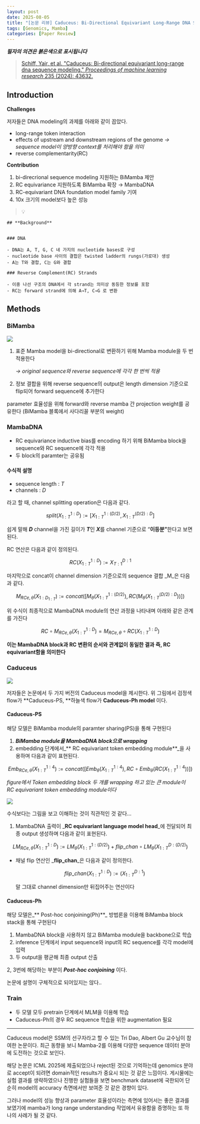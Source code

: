 ```yaml
---
layout: post
date: 2025-08-05
title: "[논문 리뷰] Caduceus: Bi-Directional Equivariant Long-Range DNA Sequence Modeling"
tags: [Genomics, Mamba]
categories: [Paper Review]
---
```


<span class="notion-red">_**필자의 의견은 붉은색으로 표시됩니다**_</span>


> [Schiff, Yair, et al. "Caduceus: Bi-directional equivariant long-range dna sequence modeling." ](https://pmc.ncbi.nlm.nih.gov/articles/PMC12189541/)[_Proceedings of machine learning research_](https://pmc.ncbi.nlm.nih.gov/articles/PMC12189541/)[ 235 (2024): 43632.](https://pmc.ncbi.nlm.nih.gov/articles/PMC12189541/)



## Introduction


**Challenges**


저자들은 DNA modeling의 과제를 아래와 같이 꼽았다.

- long-range token interaction
- effects of upstream and downstream regions of the genome 
_→ sequence model이 양방향 context를 처리해야 함을 의미_
- reverse complementarity(RC)

**Contribution**

1. bi-direcrional sequence modeling 지원하는 BiMamba 제안
1. RC equivariance 지원하도록 BiMamba 확장 → MambaDNA
1. RC-equivariant DNA foundation model family 기여
1. 10x 크기의 model보다 높은 성능

> 💡 


	## **Background**


	### DNA

	- DNA는 A, T, G, C 네 가지의 nucleotide bases로 구성
	- nucleotide base 사이의 결합은 twisted ladder의 rungs(가로대) 생성
	- A는 T와 결합, C는 G와 결합

	### Reverse Complement(RC) Strands

	- 이중 나선 구조의 DNA에서 각 strand는 의미상 동등한 정보를 포함
	- RC는 forward strand에 의해 A→T, C→G 로 변환


## Methods



### BiMamba


![](https://prod-files-secure.s3.us-west-2.amazonaws.com/542b861c-36a8-4051-84e5-8804b6728dba/2c247d59-7815-4980-99f0-8f0d21f445a7/image.png?X-Amz-Algorithm=AWS4-HMAC-SHA256&X-Amz-Content-Sha256=UNSIGNED-PAYLOAD&X-Amz-Credential=ASIAZI2LB4665SPOGC3K%2F20250909%2Fus-west-2%2Fs3%2Faws4_request&X-Amz-Date=20250909T180124Z&X-Amz-Expires=3600&X-Amz-Security-Token=IQoJb3JpZ2luX2VjEHEaCXVzLXdlc3QtMiJIMEYCIQCe99Tc%2FuAkzKZHDKXGKyj67KdMBkhZ3rGPeQALr2auNwIhANNh0fCup8pAv3FzUxtbuh5V33a8YRHQrCRVwCu%2BWp1RKogECNr%2F%2F%2F%2F%2F%2F%2F%2F%2F%2FwEQABoMNjM3NDIzMTgzODA1IgyV1mnp%2BKuKOxYyzwcq3AOcMp0Cr2YK7w1ZyEPRGIAgELZbAq0g0rLGKFKM9J3zu93XKLXwRwNzhjhHechF1EPcgMP5eVloOHIzu8HMxLj0s8UHmVLbdPvULCe0zT6jDMArlH9pTK8ii7eh2NEP22Jq62yI%2BNwgwq5M%2F0smLwJTOBLecU6ag579lTgLftOnvI0d7uZhCrHXVm3ij6AW2VcBYhmNxsIYAwNariSrZbtLqoxKWloALWkXxD1tMvUcfF10GOViZK1ON4bF5e96g4goO24LZQuD3pktAfnpX4ZsOavZiw8iFI0ZoU%2BGNWer8acsiiChX6D69EllGbPZxyj0FtVHSUZ8UUmyZj%2FQ2LYd%2FV3W0Ij5vELGWdE9nKAxLOlAOxK14rTeB7xCGnssPYAQDAK4vqZ5GQe4S3PCfMGKyIQjI5oAIDD99fAiZ8%2BUl6j8iRQblyW8FY1NIa6Td343VVNJk4Hw2BbDIB2UCBJeZYbunm%2FHvPMCrtH1eAXJc%2BdPlh973A1HJQO4LffZWZShxD3rsEYiH5uz4X2I8e63NVrz9LdENn4qH7ZgDuxAJ94pazZjQrtyIHNdF%2FuIVDO9w3TC%2Bh6vrEYcCh2ENBXCF6dXr%2FpaIvKfFlwA4zFQ0pnCrkwyeh4cnuFZZTDswIHGBjqkAcNDumOtuHSGc0NyR9FXfVBuEgllO9Bi%2BsODJf6nF0R0WMxFIF3tcin%2BZ8%2BVY%2FiNrYi%2B5ROgZwOMcdidslNBp0QbRviwzrTzpF9Vhupj4vP19HjiHrRs4sCW1rasfDZ8hb9ZmE7Pm1TPtf7iQ1UN3mgMh90mi0lcwOTT19%2BgP%2Ffi8Zl2gAVO21x7fHLAArdIcaBzed9Hyw1sY5HK0mACEJp6KHZg&X-Amz-Signature=251ccb2e7aec97c11b07b905251d87afc1d8f430dac32854474c7c2bf5ab2552&X-Amz-SignedHeaders=host&x-amz-checksum-mode=ENABLED&x-id=GetObject)

1. 표준 Mamba model을 bi-directional로 변환하기 위해 Mamba module을 두 번 적용한다

	_→ original sequence와 reverse sequence에 각각 한 번씩 적용_

1. 정보 결합을 위해 reverse sequence의 output은 length dimension 기준으로 flip되어 forward sequence에 추가한다

parameter 효율성을 위해 forward와 reverse mamba 간 projection weight를 공유한다 (BiMamba 블록에서 사다리꼴 부분의 weight)



### MambaDNA

- RC equivariance inductive bias를 encoding 하기 위해 BiMamba block을 sequence와 RC sequence에 각각 적용
- 두 block의 paramter는 공유됨


#### 수식적 설명

- sequence length : _T_
- channels : _D_

라고 할 때,  channel splitting operation은 다음과 같다.


$$
split(X^{1:D}_{1:T}):=[X^{1:(D/2)}_{1:T},X^{(D/2):D}_{1:T}]
$$


<span class="notion-red">쉽게 말해 </span><span class="notion-red">_**D**_</span><span class="notion-red"> channel을 가진 길이가 </span><span class="notion-red">_**T**_</span><span class="notion-red">인 </span><span class="notion-red">_**X**_</span><span class="notion-red">를 channel 기준으로 “</span><span class="notion-red">**이등분”**</span><span class="notion-red">한다고 보면 된다.</span>


RC 연산은 다음과 같이 정의된다.


$$
RC(X^{1:D}_{1:T}):=X^{D:1}_{T:1}
$$


마지막으로 concat이 channel dimension 기준으로의 sequence 결합 _M_은 다음과 같다.


$$
M_{RCe,\theta}(X_{1:D_{1:T}}):=concat([M_{\theta}(X^{1:(D/2)}_{1:T}),RC(M_{\theta}(X^{(D/2):D}_{1:T}))])
$$


위 수식이 최종적으로 MambaDNA module의 연산 과정을 나타내며 아래와 같은 관계를 가진다


$$
RC\circ M_{RCe,\theta}(X^{1:D}_{1:T}) = M_{RCe,\theta} \circ RC(X^{1:D}_{1:T})
$$


**이는 MambaDNA block과 RC 변환의 순서와 관계없이 동일한 결과 즉, RC equivariant함을 의미한다**



### Caduceus


![](https://prod-files-secure.s3.us-west-2.amazonaws.com/542b861c-36a8-4051-84e5-8804b6728dba/f94a60d7-8145-473b-aef9-7c68d3ec604a/image.png?X-Amz-Algorithm=AWS4-HMAC-SHA256&X-Amz-Content-Sha256=UNSIGNED-PAYLOAD&X-Amz-Credential=ASIAZI2LB4665SPOGC3K%2F20250909%2Fus-west-2%2Fs3%2Faws4_request&X-Amz-Date=20250909T180124Z&X-Amz-Expires=3600&X-Amz-Security-Token=IQoJb3JpZ2luX2VjEHEaCXVzLXdlc3QtMiJIMEYCIQCe99Tc%2FuAkzKZHDKXGKyj67KdMBkhZ3rGPeQALr2auNwIhANNh0fCup8pAv3FzUxtbuh5V33a8YRHQrCRVwCu%2BWp1RKogECNr%2F%2F%2F%2F%2F%2F%2F%2F%2F%2FwEQABoMNjM3NDIzMTgzODA1IgyV1mnp%2BKuKOxYyzwcq3AOcMp0Cr2YK7w1ZyEPRGIAgELZbAq0g0rLGKFKM9J3zu93XKLXwRwNzhjhHechF1EPcgMP5eVloOHIzu8HMxLj0s8UHmVLbdPvULCe0zT6jDMArlH9pTK8ii7eh2NEP22Jq62yI%2BNwgwq5M%2F0smLwJTOBLecU6ag579lTgLftOnvI0d7uZhCrHXVm3ij6AW2VcBYhmNxsIYAwNariSrZbtLqoxKWloALWkXxD1tMvUcfF10GOViZK1ON4bF5e96g4goO24LZQuD3pktAfnpX4ZsOavZiw8iFI0ZoU%2BGNWer8acsiiChX6D69EllGbPZxyj0FtVHSUZ8UUmyZj%2FQ2LYd%2FV3W0Ij5vELGWdE9nKAxLOlAOxK14rTeB7xCGnssPYAQDAK4vqZ5GQe4S3PCfMGKyIQjI5oAIDD99fAiZ8%2BUl6j8iRQblyW8FY1NIa6Td343VVNJk4Hw2BbDIB2UCBJeZYbunm%2FHvPMCrtH1eAXJc%2BdPlh973A1HJQO4LffZWZShxD3rsEYiH5uz4X2I8e63NVrz9LdENn4qH7ZgDuxAJ94pazZjQrtyIHNdF%2FuIVDO9w3TC%2Bh6vrEYcCh2ENBXCF6dXr%2FpaIvKfFlwA4zFQ0pnCrkwyeh4cnuFZZTDswIHGBjqkAcNDumOtuHSGc0NyR9FXfVBuEgllO9Bi%2BsODJf6nF0R0WMxFIF3tcin%2BZ8%2BVY%2FiNrYi%2B5ROgZwOMcdidslNBp0QbRviwzrTzpF9Vhupj4vP19HjiHrRs4sCW1rasfDZ8hb9ZmE7Pm1TPtf7iQ1UN3mgMh90mi0lcwOTT19%2BgP%2Ffi8Zl2gAVO21x7fHLAArdIcaBzed9Hyw1sY5HK0mACEJp6KHZg&X-Amz-Signature=3cc9f6eea3a28c5595e433c8b98b31a99ed97510e2b944b6c0968f070e6ee75c&X-Amz-SignedHeaders=host&x-amz-checksum-mode=ENABLED&x-id=GetObject)


저자들은 논문에서 두 가지 버전의 Caduceus model을 제시한다. 위 그림에서 검정색 flow가 **Caduceus-PS, **하늘색 flow가 **Caduceus-Ph model** 이다.



#### Caduceus-PS


해당 모델은 BiMamba module의 paramter sharing(PS)을 통해 구현된다

1. _**BiMamba module을 MambaDNA block으로 wrapping**_
1. embedding 단계에서_** RC equivariant token embedding module**_을 사용하며 다음과 같이 표현된다.

$$
Emb_{RCe,\theta}(X^{1:4}_{1:T}):=concat([Emb_{\theta}(X^{1:4}_{1:T}),RC \circ Emb_{\theta}(RC(X^{1:4}_{1:T}))])
$$


_figure에서 Token embedding block 두 개를 wrapping 하고 있는 큰 module이 RC equivariant token embedding module이다_


![](https://prod-files-secure.s3.us-west-2.amazonaws.com/542b861c-36a8-4051-84e5-8804b6728dba/b175e4da-71eb-4e91-8c23-a06dabe673c9/image.png?X-Amz-Algorithm=AWS4-HMAC-SHA256&X-Amz-Content-Sha256=UNSIGNED-PAYLOAD&X-Amz-Credential=ASIAZI2LB4665SPOGC3K%2F20250909%2Fus-west-2%2Fs3%2Faws4_request&X-Amz-Date=20250909T180124Z&X-Amz-Expires=3600&X-Amz-Security-Token=IQoJb3JpZ2luX2VjEHEaCXVzLXdlc3QtMiJIMEYCIQCe99Tc%2FuAkzKZHDKXGKyj67KdMBkhZ3rGPeQALr2auNwIhANNh0fCup8pAv3FzUxtbuh5V33a8YRHQrCRVwCu%2BWp1RKogECNr%2F%2F%2F%2F%2F%2F%2F%2F%2F%2FwEQABoMNjM3NDIzMTgzODA1IgyV1mnp%2BKuKOxYyzwcq3AOcMp0Cr2YK7w1ZyEPRGIAgELZbAq0g0rLGKFKM9J3zu93XKLXwRwNzhjhHechF1EPcgMP5eVloOHIzu8HMxLj0s8UHmVLbdPvULCe0zT6jDMArlH9pTK8ii7eh2NEP22Jq62yI%2BNwgwq5M%2F0smLwJTOBLecU6ag579lTgLftOnvI0d7uZhCrHXVm3ij6AW2VcBYhmNxsIYAwNariSrZbtLqoxKWloALWkXxD1tMvUcfF10GOViZK1ON4bF5e96g4goO24LZQuD3pktAfnpX4ZsOavZiw8iFI0ZoU%2BGNWer8acsiiChX6D69EllGbPZxyj0FtVHSUZ8UUmyZj%2FQ2LYd%2FV3W0Ij5vELGWdE9nKAxLOlAOxK14rTeB7xCGnssPYAQDAK4vqZ5GQe4S3PCfMGKyIQjI5oAIDD99fAiZ8%2BUl6j8iRQblyW8FY1NIa6Td343VVNJk4Hw2BbDIB2UCBJeZYbunm%2FHvPMCrtH1eAXJc%2BdPlh973A1HJQO4LffZWZShxD3rsEYiH5uz4X2I8e63NVrz9LdENn4qH7ZgDuxAJ94pazZjQrtyIHNdF%2FuIVDO9w3TC%2Bh6vrEYcCh2ENBXCF6dXr%2FpaIvKfFlwA4zFQ0pnCrkwyeh4cnuFZZTDswIHGBjqkAcNDumOtuHSGc0NyR9FXfVBuEgllO9Bi%2BsODJf6nF0R0WMxFIF3tcin%2BZ8%2BVY%2FiNrYi%2B5ROgZwOMcdidslNBp0QbRviwzrTzpF9Vhupj4vP19HjiHrRs4sCW1rasfDZ8hb9ZmE7Pm1TPtf7iQ1UN3mgMh90mi0lcwOTT19%2BgP%2Ffi8Zl2gAVO21x7fHLAArdIcaBzed9Hyw1sY5HK0mACEJp6KHZg&X-Amz-Signature=c800e56ddf83ff58554eb16609d9080cfd24cfda5714af859a74ef5546a09060&X-Amz-SignedHeaders=host&x-amz-checksum-mode=ENABLED&x-id=GetObject)


<span class="notion-red">수식보다는 그림을 보고 이해하는 것이 직관적인 것 같다…</span>

1. MambaDNA 출력이 _**RC equivariant language model head**_에 전달되어 최종 output 생성하며 다음과 같이 표현된다.

$$
LM_{RCe,\theta}(X^{1:D}_{1:T}):= LM_{\theta}(X^{1:(D/2)}_{1:T})+flip\_chan\circ LM_{\theta}(X^{D:(D/2)}_{1:T})
$$

- 채널 flip 연산인 _**flip\_chan**_은 다음과 같이 정의한다.

	$$
	flip\_chan(X^{1:D}_{1:T}):=(X^{D:1}_{1:T})
	$$


	말 그대로 channel dimension만 뒤집어주는 연산이다



#### Caduceus-Ph


해당 모델은_** Post-hoc conjoining(Ph)**_ 방법론을 이용해 BiMamba block stack을 통해 구현된다

1. MambaDNA block을 사용하지 않고 BiMamba module을 backbone으로 학습
1. inference 단계에서 input sequence와 input의 RC sequence를 각각 model에 입력
1. 두 output을 평균해 최종 output 산출

2, 3번에 해당하는 부분이 _**Post-hoc conjoining**_ 이다.


<span class="notion-red">논문에 설명이 구체적으로 되어있지는 않다..</span>



### Train

- 두 모델 모두 pretrain 단계에서 MLM을 이용해 학습
- Caduceus-Ph의 경우 RC sequence 학습을 위한 augmentation 필요

---


<span class="notion-red">Caduceus model은 SSM의 선구자라고 할 수 있는 Tri Dao, Albert Gu 교수님이 참여한 논문이다. 최근 동향을 보니 Mamba-2를 이용해 다양한 sequence 데이터 분야에 도전하는 것으로 보인다.</span>


<span class="notion-red">해당 논문은 ICML 2025에 제출되었으나 reject된 것으로 기억하는데 genomics 분야로 accept이 되려면 domain적인 results가 중요시 되는 것 같은 느낌이다. 게시물에는 실험 결과를 생략하였으나 진행한 실험들을 보면 benchmark dataset에 국한되어 단순히 model의 accuracy 측면에서만 보여준 것 같은 경향이 있다.</span>


<span class="notion-red">그러나 model의 성능 향상과 parameter 효율성이라는 측면에 있어서는 좋은 결과를 보였기에 mamba가 long range understanding 작업에서 유용함을 증명하는 또 하나의 사례가 될 것 같다.</span>

